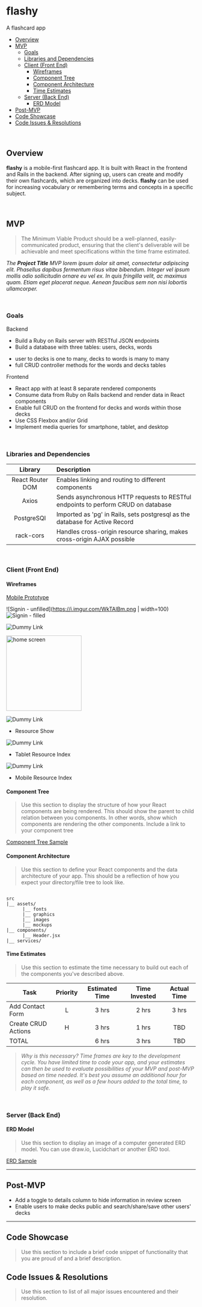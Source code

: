 # flashy
A flashcard app

- [Overview](#overview)
- [MVP](#mvp)
  - [Goals](#goals)
  - [Libraries and Dependencies](#libraries-and-dependencies)
  - [Client (Front End)](#client-front-end)
    - [Wireframes](#wireframes)
    - [Component Tree](#component-tree)
    - [Component Architecture](#component-architecture)
    - [Time Estimates](#time-estimates)
  - [Server (Back End)](#server-back-end)
    - [ERD Model](#erd-model)
- [Post-MVP](#post-mvp)
- [Code Showcase](#code-showcase)
- [Code Issues & Resolutions](#code-issues--resolutions)

<br>

## Overview

**flashy** is a mobile-first flashcard app. It is built with React in the frontend and Rails in the backend. After signing up, users can create and modify their own flashcards, which are organized into decks. **flashy** can be used for increasing vocabulary or remembering terms and concepts in a specific subject.


<br>

## MVP

> The Minimum Viable Product should be a well-planned, easily-communicated product, ensuring that the client's deliverable will be achievable and meet specifications within the time frame estimated.

_The **Project Title** MVP lorem ipsum dolor sit amet, consectetur adipiscing elit. Phasellus dapibus fermentum risus vitae bibendum. Integer vel ipsum mollis odio sollicitudin ornare eu vel ex. In quis fringilla velit, ac maximus quam. Etiam eget placerat neque. Aenean faucibus sem non nisi lobortis ullamcorper._

<br>

### Goals

Backend
- Build a Ruby on Rails server with RESTful JSON endpoints
- Build a database with three tables: users, decks, words
* user to decks is one to many, decks to words is many to many
* full CRUD controller methods for the words and decks tables

Frontend
- React app with at least 8 separate rendered components
- Consume data from Ruby on Rails backend and render data in React components
- Enable full CRUD on the frontend for decks and words within those decks
- Use CSS Flexbox and/or Grid
- Implement media queries for smartphone, tablet, and desktop

<br>

### Libraries and Dependencies

|     Library      | Description                                |
| :--------------: | :----------------------------------------- |
| React Router DOM | Enables linking and routing to different components |
|      Axios       | Sends asynchronous HTTP requests to RESTful endpoints to perform CRUD on database |
|    PostgreSQl    | Imported as 'pg' in Rails, sets postgresql as the database for Active Record |
|    rack-cors     | Handles cross-origin resource sharing, makes cross-origin AJAX possible |

<br>

### Client (Front End)

#### Wireframes

[Mobile Prototype](https://xd.adobe.com/view/6295745f-886e-42e0-8273-81997bc2a666-37c6/)

![Signin - unfilled](https://i.imgur.com/WkTAlBm.png | width=100)![Signin - filled](https://i.imgur.com/hVlGVju.png)

![Dummy Link](url)

<img src="https://imgur.com/jhyscKA" alt="home screen" width="200"/>

![Dummy Link](url)

- Resource Show

![Dummy Link](url)

- Tablet Resource Index

![Dummy Link](url)

- Mobile Resource Index

#### Component Tree

> Use this section to display the structure of how your React components are being rendered. This should show the parent to child relation between you components. In other words, show which components are rendering the other components. Include a link to your component tree

[Component Tree Sample](https://gist.git.generalassemb.ly/davidtwhitlatch/414107e2560ae0bb65e233570f2fe056#file-component-tree-png)

#### Component Architecture

> Use this section to define your React components and the data architecture of your app. This should be a reflection of how you expect your directory/file tree to look like. 

``` structure

src
|__ assets/
      |__ fonts
      |__ graphics
      |__ images
      |__ mockups
|__ components/
      |__ Header.jsx
|__ services/

```

#### Time Estimates

> Use this section to estimate the time necessary to build out each of the components you've described above.

| Task                | Priority | Estimated Time | Time Invested | Actual Time |
| ------------------- | :------: | :------------: | :-----------: | :---------: |
| Add Contact Form    |    L     |     3 hrs      |     2 hrs     |    3 hrs    |
| Create CRUD Actions |    H     |     3 hrs      |     1 hrs     |     TBD     |
| TOTAL               |          |     6 hrs      |     3 hrs     |     TBD     |

> _Why is this necessary? Time frames are key to the development cycle. You have limited time to code your app, and your estimates can then be used to evaluate possibilities of your MVP and post-MVP based on time needed. It's best you assume an additional hour for each component, as well as a few hours added to the total time, to play it safe._

<br>

### Server (Back End)

#### ERD Model

> Use this section to display an image of a computer generated ERD model. You can use draw.io, Lucidchart or another ERD tool.

[ERD Sample](https://drive.google.com/file/d/1kLyQTZqfcA4jjKWQexfEkG2UspyclK8Q/view)
<br>

***

## Post-MVP

- Add a toggle to details column to hide information in review screen
- Enable users to make decks public and search/share/save other users' decks

***

## Code Showcase

> Use this section to include a brief code snippet of functionality that you are proud of and a brief description.

## Code Issues & Resolutions

> Use this section to list of all major issues encountered and their resolution.
